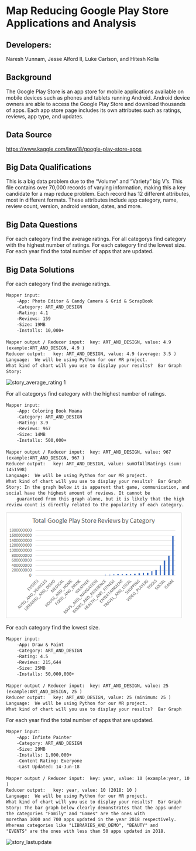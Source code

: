 # Map Reducing Google Play Store Applications and Analysis

## Developers:

Naresh Vunnam, Jesse Alford II, Luke Carlson, and Hitesh Kolla

## Background

The Google Play Store is an app store for mobile applications available on mobile devices such as phones and tablets running Android. Android device owners are able to access the Google Play Store and download thousands of apps. Each app store page includes its own attributes such as ratings, reviews, app type, and updates. 

## Data Source

https://www.kaggle.com/lava18/google-play-store-apps


## Big Data Qualifications

This is a big data problem due to the “Volume” and “Variety” big V’s. This file contains over 70,000 records of varying information, making this a key candidate for a map reduce problem. Each record has 12 different attributes, most in different formats. These attributes include app category, name, review count, version, android version, dates, and more. 


## Big Data Questions

For each category find the average ratings.
For all categorys find category with the highest number of ratings.
For each category find the lowest size.
For each year find the total number of apps that are updated.

## Big Data Solutions

For each category find the average ratings.

	Mapper input:  	
		-App: Photo Editor & Candy Camera & Grid & ScrapBook
		-Category: ART_AND_DESIGN
		-Rating: 4.1
		-Reviews: 159
		-Size: 19MB
		-Installs: 10,000+

	Mapper output / Reducer input:  key: ART_AND_DESIGN, value: 4.9 (example:ART_AND_DESIGN, 4.9 )
	Reducer output:   key: ART_AND_DESIGN, value: 4.9 (average: 3.5 )
	Language:  We will be using Python for our MR project.
	What kind of chart will you use to display your results?  Bar Graph
	Story: 

![story_average_rating 1](https://user-images.githubusercontent.com/31717045/49251004-04998e00-f3e6-11e8-8446-91f67407059d.JPG)

For all categorys find category with the highest number of ratings.

	Mapper input:  
		-App: Coloring Book Moana
		-Category: ART_AND_DESIGN
		-Rating: 3.9
		-Reviews: 967
		-Size: 14MB
		-Installs: 500,000+

	Mapper output / Reducer input:  key: ART_AND_DESIGN, value: 967 (example:ART_AND_DESIGN, 967 )
	Reducer output:   key: ART_AND_DESIGN, value: sumOfAllRatings (sum: 1451598)
	Language:  We will be using Python for our MR project.
	What kind of chart will you use to display your results?  Bar Graph
	Story: In the graph below it is apparent that game, communication, and social have the highest amount of reviews. It cannot be
		guaranteed from this graph alone, but it is likely that the high review count is directly related to the popularity of each category. 
	
![Category Review Count](Max_reviews/maxReviewsBarChart.png?raw=true)

For each category find the lowest size.

	Mapper input:  
		-App: Draw & Paint
		-Category: ART_AND_DESIGN
		-Rating: 4.5
		-Reviews: 215,644
		-Size: 25MB
		-Installs: 50,000,000+

	Mapper output / Reducer input:  key: ART_AND_DESIGN, value: 25 (example:ART_AND_DESIGN, 25 )
	Reducer output:   key: ART_AND_DESIGN, value: 25 (minimum: 25 )
	Language:  We will be using Python for our MR project.
	What kind of chart will you use to display your results?  Bar Graph

For each year find the total number of apps that are updated.

	Mapper input:  
		-App: Infinte Painter
		-Category: ART_AND_DESIGN
		-Size: 29MB
		-Installs: 1,000,000+
		-Content Rating: Everyone
		-Last Updated: 14-Jun-18

	Mapper output / Reducer input:  key: year, value: 10 (example:year, 10 )
	Reducer output:   key: year, value: 10 (2018: 10 )
	Language:  We will be using Python for our MR project.
	What kind of chart will you use to display your results?  Bar Graph
	Story: The bar graph below clearly demonstrates that the apps under the categories "Family" and "Games" are the ones with
	morethan 1000 and 700 apps updated in the year 2018 respectively. Whereas categories like "LIBRARIES_AND_DEMO", "BEAUTY" and
	"EVENTS" are the ones with less than 50 apps updated in 2018.
	
![story_lastupdate](https://user-images.githubusercontent.com/31740220/49110669-bbb1d000-f253-11e8-924a-b20f31e5ddd6.JPG)


